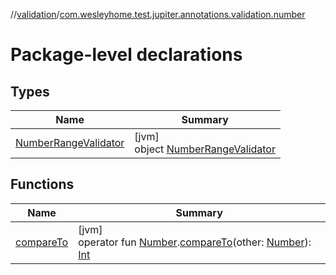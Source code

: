 //[validation](../../index.md)/[com.wesleyhome.test.jupiter.annotations.validation.number](index.md)

# Package-level declarations

## Types

| Name | Summary |
|---|---|
| [NumberRangeValidator](-number-range-validator/index.md) | [jvm]<br>object [NumberRangeValidator](-number-range-validator/index.md) |

## Functions

| Name | Summary |
|---|---|
| [compareTo](compare-to.md) | [jvm]<br>operator fun [Number](https://kotlinlang.org/api/latest/jvm/stdlib/kotlin/-number/index.html).[compareTo](compare-to.md)(other: [Number](https://kotlinlang.org/api/latest/jvm/stdlib/kotlin/-number/index.html)): [Int](https://kotlinlang.org/api/latest/jvm/stdlib/kotlin/-int/index.html) |
